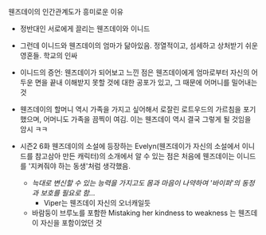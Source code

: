 웬즈데이의 인간관계도가 흥미로운 이유

- 정반대인 서로에게 끌리는 웬즈데이와 이니드

- 그런데 이니드와 웬즈데이의 엄마가 닮아있음. 정열적이고, 섬세하고 상처받기 쉬운 영혼들. 학교의 인싸

- 이니드의 증언: 웬즈데이가 되어보고 느낀 점은 웬즈데이에게 엄마로부터 자신의 어두운 면을 끝내 이해받지 못할 것에 대한 공포가 있고, 그 때문에 어머니를 밀어내는 것

- 웬즈데이의 할머니 역시 가족을 가지고 싶어해서 로잘린 로트우드의 가르침을 포기했으며, 어머니도 가족을 끔찍이 여김. 이는 웬즈데이 역시 결국 그렇게 될 것임을 암시 ㅋㅋ

- 시즌2 6화 웬즈데이의 소설에 등장하는 Evelyn(웬즈데이가 자신의 소설에서 이니드를 참고삼아 만든 캐릭터)의 소개에서 알 수 있는 점은 처음에 웬즈데이는 이니드를 '지켜줘야 하는 동생'처럼 생각했음. 
	- *늑대로 변신할 수 있는 능력을 가지고도 몸과 마음이 나약하여 '바이퍼'의 동정과 보호를 필요로 함...*
		- Viper는 웬즈데이 자신의 오너캐일듯
	- 바람둥이 브루노를 포함한  Mistaking her kindness to weakness 는 웬즈데이 자신을 포함이었던 것